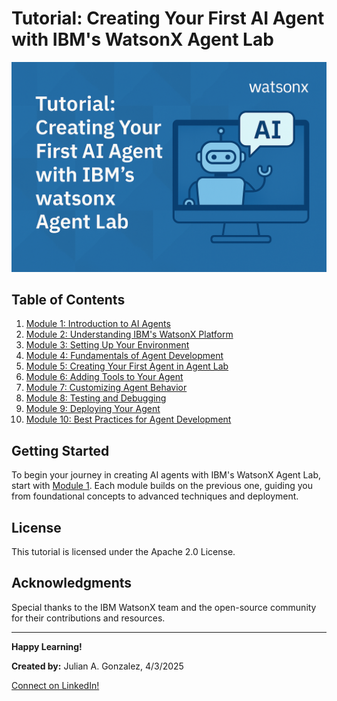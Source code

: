 # Tutorial: Creating Your First AI Agent with IBM's WatsonX Agent Lab

![Tutorial Image](https://github.com/Jewelzufo/Ibm-agent-lab/blob/main/agent%20tutorial%20image.png?raw=true)


## Table of Contents

1. [Module 1: Introduction to AI Agents](https://github.com/Jewelzufo/Ibm-agent-lab/blob/main/Module1.md)
2. [Module 2: Understanding IBM's WatsonX Platform](https://github.com/Jewelzufo/Ibm-agent-lab/blob/main/Module2.md)
3. [Module 3: Setting Up Your Environment](https://github.com/Jewelzufo/Ibm-agent-lab/blob/main/Module3.md)
4. [Module 4: Fundamentals of Agent Development](https://github.com/Jewelzufo/Ibm-agent-lab/blob/main/Module4.md)
5. [Module 5: Creating Your First Agent in Agent Lab](https://github.com/Jewelzufo/Ibm-agent-lab/blob/main/Module5.md)
6. [Module 6: Adding Tools to Your Agent](https://github.com/Jewelzufo/Ibm-agent-lab/blob/main/Module6.md)
7. [Module 7: Customizing Agent Behavior](https://github.com/Jewelzufo/Ibm-agent-lab/blob/main/Module7.md)
8. [Module 8: Testing and Debugging](https://github.com/Jewelzufo/Ibm-agent-lab/blob/main/Module8.md)
9. [Module 9: Deploying Your Agent](https://github.com/Jewelzufo/Ibm-agent-lab/blob/main/Module9.md)
10. [Module 10: Best Practices for Agent Development](https://github.com/Jewelzufo/Ibm-agent-lab/blob/main/Module10.md)


## Getting Started

To begin your journey in creating AI agents with IBM's WatsonX Agent Lab, start with [Module 1](https://github.com/Jewelzufo/Ibm-agent-lab/blob/main/Module1.md). Each module builds on the previous one, guiding you from foundational concepts to advanced techniques and deployment.


## License

This tutorial is licensed under the Apache 2.0 License.

## Acknowledgments

Special thanks to the IBM WatsonX team and the open-source community for their contributions and resources.

---

**Happy Learning!** 

**Created by:** Julian A. Gonzalez, 4/3/2025


[Connect on LinkedIn!](www.linkedin.com/in/julian-gonzalez-7b533129a)

